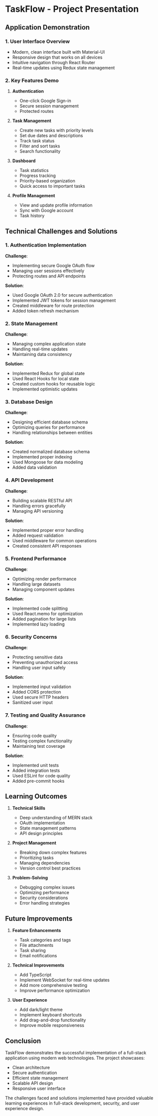 # TaskFlow - Project Presentation

## Application Demonstration

### 1. User Interface Overview
- Modern, clean interface built with Material-UI
- Responsive design that works on all devices
- Intuitive navigation through React Router
- Real-time updates using Redux state management

### 2. Key Features Demo
1. **Authentication**
   - One-click Google Sign-in
   - Secure session management
   - Protected routes

2. **Task Management**
   - Create new tasks with priority levels
   - Set due dates and descriptions
   - Track task status
   - Filter and sort tasks
   - Search functionality

3. **Dashboard**
   - Task statistics
   - Progress tracking
   - Priority-based organization
   - Quick access to important tasks

4. **Profile Management**
   - View and update profile information
   - Sync with Google account
   - Task history

## Technical Challenges and Solutions

### 1. Authentication Implementation
**Challenge**: 
- Implementing secure Google OAuth flow
- Managing user sessions effectively
- Protecting routes and API endpoints

**Solution**:
- Used Google OAuth 2.0 for secure authentication
- Implemented JWT tokens for session management
- Created middleware for route protection
- Added token refresh mechanism

### 2. State Management
**Challenge**:
- Managing complex application state
- Handling real-time updates
- Maintaining data consistency

**Solution**:
- Implemented Redux for global state
- Used React Hooks for local state
- Created custom hooks for reusable logic
- Implemented optimistic updates

### 3. Database Design
**Challenge**:
- Designing efficient database schema
- Optimizing queries for performance
- Handling relationships between entities

**Solution**:
- Created normalized database schema
- Implemented proper indexing
- Used Mongoose for data modeling
- Added data validation

### 4. API Development
**Challenge**:
- Building scalable RESTful API
- Handling errors gracefully
- Managing API versioning

**Solution**:
- Implemented proper error handling
- Added request validation
- Used middleware for common operations
- Created consistent API responses

### 5. Frontend Performance
**Challenge**:
- Optimizing render performance
- Handling large datasets
- Managing component updates

**Solution**:
- Implemented code splitting
- Used React.memo for optimization
- Added pagination for large lists
- Implemented lazy loading

### 6. Security Concerns
**Challenge**:
- Protecting sensitive data
- Preventing unauthorized access
- Handling user input safely

**Solution**:
- Implemented input validation
- Added CORS protection
- Used secure HTTP headers
- Sanitized user input

### 7. Testing and Quality Assurance
**Challenge**:
- Ensuring code quality
- Testing complex functionality
- Maintaining test coverage

**Solution**:
- Implemented unit tests
- Added integration tests
- Used ESLint for code quality
- Added pre-commit hooks

## Learning Outcomes

1. **Technical Skills**
   - Deep understanding of MERN stack
   - OAuth implementation
   - State management patterns
   - API design principles

2. **Project Management**
   - Breaking down complex features
   - Prioritizing tasks
   - Managing dependencies
   - Version control best practices

3. **Problem-Solving**
   - Debugging complex issues
   - Optimizing performance
   - Security considerations
   - Error handling strategies

## Future Improvements

1. **Feature Enhancements**
   - Task categories and tags
   - File attachments
   - Task sharing
   - Email notifications

2. **Technical Improvements**
   - Add TypeScript
   - Implement WebSocket for real-time updates
   - Add more comprehensive testing
   - Improve performance optimization

3. **User Experience**
   - Add dark/light theme
   - Implement keyboard shortcuts
   - Add drag-and-drop functionality
   - Improve mobile responsiveness

## Conclusion

TaskFlow demonstrates the successful implementation of a full-stack application using modern web technologies. The project showcases:
- Clean architecture
- Secure authentication
- Efficient state management
- Scalable API design
- Responsive user interface

The challenges faced and solutions implemented have provided valuable learning experiences in full-stack development, security, and user experience design. 